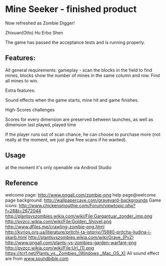 # Mine Seeker - finished product
Now refreshed as Zombie Digger!

Zhixuan(Otto) Hu
Erbo Shen


The game has passed the acceptance tests and is running properly.

## Features:

All general requirements: gameplay - scan the blocks in the field to find mines, blocks show the number of mines in the same column and row. Find all mines to win.

Extra features:

Sound effects when the game starts, mine hit and game finishes.

High-Scores challenges

Scores for every dimension are preserved between launches, as well as dimension last played, played time

If the player runs out of scan chance, he can choose to purchase more (not really at the moment, we just give free scans if he wanted).

## Usage
at the moment it's only openable via Android Studio
## Reference

welcome page:
http://www.pngall.com/zombie-png
help page@welcome page background:
http://wallpapercave.com/graveyard-backgrounds
Game icons:
http://www.chickensmoothie.com/Forum/viewtopic.php?f=28&t=2672044
http://plantsvszombies.wikia.com/wiki/File:Gargantuar_zonder_imp.png
http://pvzcc.wikia.com/wiki/File:Golden_Shovel.png
http://www.dfiles.me/crawling-zombie-png.html
http://kyrios.org.ua/literature/pritchi-ta-istoriyi/15880-pritcha-ljudina-i-skarb.html
http://plantsvszombies.wikia.com/wiki/Grave_(PvZ)
http://www.pngall.com/plants-vs-zombies-garden-warfare-png
http://pvzcc.wikia.com/wiki/File:Url_(1).png
https://tcrf.net/Plants_vs._Zombies_(Windows,_Mac_OS_X)
All sound effect are from
www.soundbible.com
